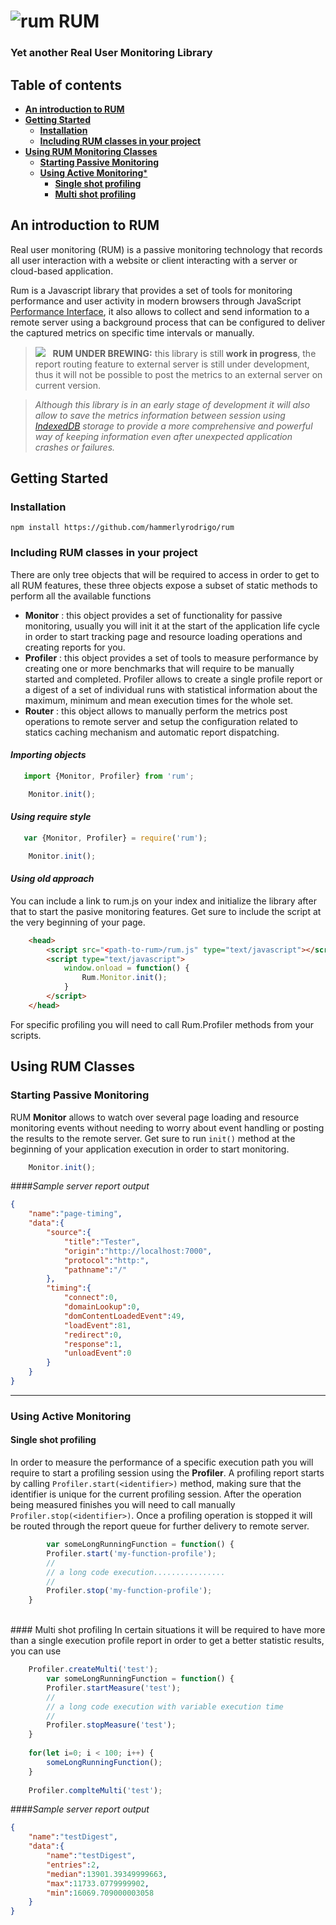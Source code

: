 
# ![rum](https://raw.githubusercontent.com/hammerlyrodrigo/rum/master/static/moonshine.png) **RUM**
### Yet another **Real User Monitoring Library**


## Table of contents

 - [**An introduction to RUM**](#an-introduction-to-rum)
 - [**Getting Started**](#getting-started)
	 - [**Installation**](#installation)
	 - [**Including RUM classes in your project**](#importing-objects)
 - [**Using RUM Monitoring Classes**](#using-rum-classes)
	 - [**Starting Passive Monitoring**](#starting-passive-monitoring)
	 - [**Using Active Monitoring***](#using-active-monitoring)
		 - [**Single shot profiling**](#single-shot-profiling)
		 - [**Multi shot profiling**](#multi-shot-profiling)


## **An introduction to RUM**
Real user monitoring (RUM) is a passive monitoring technology that records all user interaction with a website or client interacting with a server or cloud-based application.

Rum is a Javascript library that provides a set of tools for monitoring performance and user activity in modern browsers through JavaScript [Performance Interface](https://developer.mozilla.org/en-US/docs/Web/API/Performance), it also allows to collect and send information to a remote server using a background process that can be configured to deliver the captured metrics on specific time intervals or manually. 

> <img src="https://raw.githubusercontent.com/hammerlyrodrigo/rum/master/static/flask.png"/> &nbsp;&nbsp;**RUM UNDER BREWING:** this library is still **work in progress**, the report routing feature to external server is still under development, thus it will not be possible to post the metrics to an external server on current version.

> *Although this library is in an early stage of development it will also allow to save the metrics information between session using [IndexedDB](https://developer.mozilla.org/en-US/docs/Web/API/IndexedDB_API/Using_IndexedDB) storage to provide a more comprehensive and powerful way of keeping information even after unexpected application crashes or failures.*


## **Getting Started**


### **Installation**

    npm install https://github.com/hammerlyrodrigo/rum


### **Including RUM classes in your project**

There are only tree objects that will be required to access in order to get to all RUM features, these three
objects expose a subset of static methods to perform all the available functions

 - **Monitor** : this object provides a set of functionality for passive monitoring, usually you will init it at the start of the application life cycle in order to start tracking page and resource loading operations and creating reports for you.
 - **Profiler** : this object provides a set of tools to measure performance by creating one or more benchmarks  that will require to be manually started and completed. Profiler allows to create a single profile report or a digest of a set of individual runs with statistical information about the maximum, minimum and mean execution times for the whole set.
 - **Router** : this object allows to manually perform the metrics post operations to remote server and setup the configuration related to statics caching mechanism and automatic report dispatching.
 
#### ***Importing objects*** 
```javascript
   import {Monitor, Profiler} from 'rum';	

	Monitor.init();
```	
#### ***Using require style*** 
```javascript
   var {Monitor, Profiler} = require('rum');	

	Monitor.init();
```	
	
#### ***Using old approach***

You can include a link to rum.js on your index and initialize the library after that to start the pasive monitoring features. Get sure to include the script at the very beginning of your page.

```html
    <head>
	    <script src="<path-to-rum>/rum.js" type="text/javascript"></script>
	    <script type="text/javascript">
	        window.onload = function() {
	            Rum.Monitor.init();
	        }
	    </script>
    </head>
```


For specific profiling you will need to call Rum.Profiler methods from your scripts.

## **Using RUM Classes**

### **Starting Passive Monitoring**
RUM **Monitor** allows to watch over several page loading and resource monitoring events without needing to worry about event handling or posting the results to the remote server. Get sure to run `init()` method at the beginning of your application execution in order to start monitoring. 

```javascript
	Monitor.init(); 
```		

####*Sample server report output*
```json
{  
	"name":"page-timing",
	"data":{  
	    "source":{  
	        "title":"Tester",
	        "origin":"http://localhost:7000",
	        "protocol":"http:",
	        "pathname":"/"
	    },
	    "timing":{  
	        "connect":0,
	        "domainLookup":0,
	        "domContentLoadedEvent":49,
	        "loadEvent":81,
	        "redirect":0,
	        "response":1,
	        "unloadEvent":0
	    }
	}
}
```		


----------


### **Using Active Monitoring**		    

#### Single shot profiling
In order to measure the performance of a specific execution path you will require to start a profiling session using the **Profiler**. A profiling report starts by calling `Profiler.start(<identifier>)` method, making sure that the identifier is unique for the current profiling session. After the operation being measured finishes you will need to call manually `Profiler.stop(<identifier>)`. Once a profiling operation is stopped it will be routed through the report queue for further delivery to remote server. 

```javascript
        var someLongRunningFunction = function() {
	    Profiler.start('my-function-profile');
	    //
	    // a long code execution................
	    //
	    Profiler.stop('my-function-profile');
	}	
```		
<br>
#### Multi shot profiling
In certain situations it will be required to have more than a single execution profile report in order to get a better statistic results, you can use


```javascript
	Profiler.createMulti('test');
        var someLongRunningFunction = function() {
	    Profiler.startMeasure('test');
	    //
	    // a long code execution with variable execution time
	    //
	    Profiler.stopMeasure('test');
	}	
	
	for(let i=0; i < 100; i++) {
		someLongRunningFunction();	
	}
	
	Profiler.complteMulti('test');
```	

####*Sample server report output*
```json
{
    "name":"testDigest",
    "data":{
        "name":"testDigest",
        "entries":2,
        "median":13901.39349999663,
        "max":11733.0779999902,
        "min":16069.709000003058
    }
}
```




